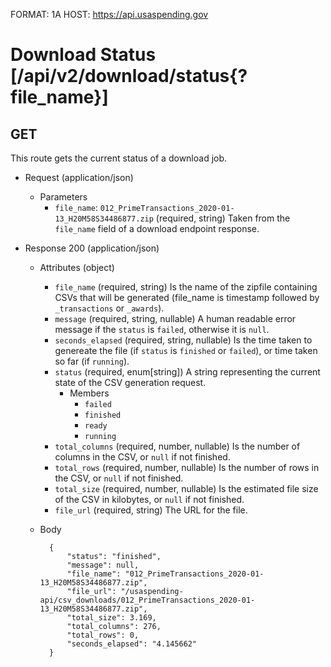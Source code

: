 FORMAT: 1A
HOST: https://api.usaspending.gov

# Download Status [/api/v2/download/status{?file_name}]

## GET

This route gets the current status of a download job.
        
+ Request (application/json)
    + Parameters
        + `file_name`: `012_PrimeTransactions_2020-01-13_H20M58S34486877.zip` (required, string) 
            Taken from the `file_name` field of a download endpoint response.

+ Response 200 (application/json)
    + Attributes (object)
        + `file_name` (required, string) 
            Is the name of the zipfile containing CSVs that will be generated (file_name is timestamp followed by `_transactions` or `_awards`).
        + `message` (required, string, nullable) 
            A human readable error message if the `status` is `failed`, otherwise it is `null`.
        + `seconds_elapsed` (required, string, nullable) 
            Is the time taken to genereate the file (if `status` is `finished` or `failed`), or time taken so far (if `running`).
        + `status` (required, enum[string]) 
            A string representing the current state of the CSV generation request.
            + Members
                + `failed`
                + `finished`
                + `ready`
                + `running`
        + `total_columns` (required, number, nullable) 
            Is the number of columns in the CSV, or `null` if not finished.
        + `total_rows` (required, number, nullable) 
            Is the number of rows in the CSV, or `null` if not finished.
        + `total_size` (required, number, nullable) 
            Is the estimated file size of the CSV in kilobytes, or `null` if not finished.
        + `file_url` (required, string) 
            The URL for the file.
    + Body
        
            {
                "status": "finished",
                "message": null,
                "file_name": "012_PrimeTransactions_2020-01-13_H20M58S34486877.zip",
                "file_url": "/usaspending-api/csv_downloads/012_PrimeTransactions_2020-01-13_H20M58S34486877.zip",
                "total_size": 3.169,
                "total_columns": 276,
                "total_rows": 0,
                "seconds_elapsed": "4.145662"
            }
